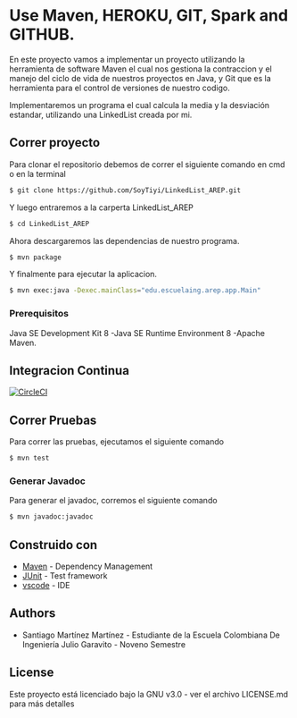 # Use Maven, HEROKU, GIT, Spark and GITHUB.

En este proyecto vamos a implementar un proyecto utilizando la herramienta de software Maven el cual nos gestiona la contraccion y el manejo del ciclo de vida de nuestros proyectos en Java, y Git que es la herramienta para el control de versiones de nuestro codigo.

Implementaremos un programa el cual calcula la media y la desviación estandar, utilizando una LinkedList creada por mi.

## Correr proyecto

Para clonar el repositorio debemos de correr el siguiente comando en cmd o en la terminal 

```sh
$ git clone https://github.com/SoyTiyi/LinkedList_AREP.git
 ```

 Y luego entraremos a la carperta LinkedList_AREP

```sh
$ cd LinkedList_AREP
 ```
 Ahora descargaremos las dependencias de nuestro programa.

 ```sh
$ mvn package
 ```
 Y finalmente para ejecutar la aplicacion.

 ```sh
$ mvn exec:java -Dexec.mainClass="edu.escuelaing.arep.app.Main"
 ```

### Prerequisitos

Java SE Development Kit 8 -Java SE Runtime Environment 8 -Apache Maven.

## Integracion Continua
[![CircleCI](https://circleci.com/gh/SoyTiyi/Http-LinkedList.svg?style=svg)](https://circleci.com/gh/SoyTiyi/Http-LinkedList)

## Correr Pruebas

Para correr las pruebas, ejecutamos el siguiente comando

```sh
$ mvn test
 ```

### Generar Javadoc

Para generar el javadoc, corremos el siguiente comando

```sh
$ mvn javadoc:javadoc 
 ```

## Construido con

* [Maven](https://maven.apache.org/) - Dependency Management
* [JUnit](https://mvnrepository.com/artifact/junit/junit) - Test framework
* [vscode](https://code.visualstudio.com/) - IDE

## Authors

 - Santiago Martínez Martínez - Estudiante de la Escuela Colombiana De Ingeniería Julio Garavito - Noveno Semestre

## License

Este proyecto está licenciado bajo la GNU v3.0 - ver el archivo LICENSE.md para más detalles
